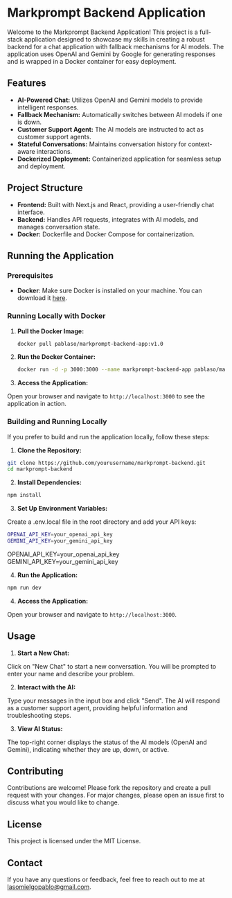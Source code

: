 # Markprompt Backend Application

Welcome to the Markprompt Backend Application! This project is a full-stack application designed to showcase my skills in creating a robust backend for a chat application with fallback mechanisms for AI models. The application uses OpenAI and Gemini by Google for generating responses and is wrapped in a Docker container for easy deployment.

## Features

- **AI-Powered Chat:** Utilizes OpenAI and Gemini models to provide intelligent responses.
- **Fallback Mechanism:** Automatically switches between AI models if one is down.
- **Customer Support Agent:** The AI models are instructed to act as customer support agents.
- **Stateful Conversations:** Maintains conversation history for context-aware interactions.
- **Dockerized Deployment:** Containerized application for seamless setup and deployment.

## Project Structure

- **Frontend:** Built with Next.js and React, providing a user-friendly chat interface.
- **Backend:** Handles API requests, integrates with AI models, and manages conversation state.
- **Docker:** Dockerfile and Docker Compose for containerization.

## Running the Application

### Prerequisites

- **Docker**: Make sure Docker is installed on your machine. You can download it [here](https://www.docker.com/get-started).

### Running Locally with Docker

1. **Pull the Docker Image:**

   ```bash
   docker pull pablaso/markprompt-backend-app:v1.0
   ```
2. **Run the Docker Container:**
   ```bash
   docker run -d -p 3000:3000 --name markprompt-backend-app pablaso/markprompt-backend-app:v1.0
   ```

3. **Access the Application:**

Open your browser and navigate to ```http://localhost:3000``` to see the application in action.


### Building and Running Locally
If you prefer to build and run the application locally, follow these steps:

1. **Clone the Repository:**

```bash
git clone https://github.com/yourusername/markprompt-backend.git
cd markprompt-backend
```

2. **Install Dependencies:**

```bash
npm install
```

3. **Set Up Environment Variables:**

Create a .env.local file in the root directory and add your API keys:

```bash
OPENAI_API_KEY=your_openai_api_key
GEMINI_API_KEY=your_gemini_api_key
```
OPENAI_API_KEY=your_openai_api_key
GEMINI_API_KEY=your_gemini_api_key

4. **Run the Application:**

```bash
npm run dev
```

4. **Access the Application:**

Open your browser and navigate to ```http://localhost:3000```.


## Usage
1. **Start a New Chat:**

Click on "New Chat" to start a new conversation. You will be prompted to enter your name and describe your problem.

2. **Interact with the AI:**

Type your messages in the input box and click "Send". The AI will respond as a customer support agent, providing helpful information and troubleshooting steps.

3. **View AI Status:**

The top-right corner displays the status of the AI models (OpenAI and Gemini), indicating whether they are up, down, or active.

## Contributing
Contributions are welcome! Please fork the repository and create a pull request with your changes. For major changes, please open an issue first to discuss what you would like to change.

## License
This project is licensed under the MIT License.

## Contact
If you have any questions or feedback, feel free to reach out to me at lasomielgopablo@gmail.com.




   

